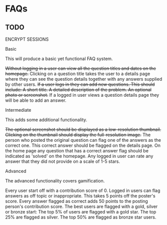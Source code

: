 # FAQs

## TODO

ENCRYPT SESSIONS

Basic

This will produce a basic yet functional FAQ system.

~~Without logging in a user can view all the question titles and dates on the homepage.~~
Clicking on a question title takes the user to a details page where they can see the question details together with any answers supplied by other users.
~~If a user logs in they can add new questions. This should include:
        A short title.
        A detailed description of the problem.
        An optional photo or screenshot.~~
If a logged in user views a question details page they will be able to add an answer.

Intermediate

This adds some additional functionality.

~~The optional screenshot should be displayed as a low-resolution thumbnail.
Clicking on the thumbnail should display the full-resolution image.~~
The person who posted the original question can flag one of the answers as the correct one.
This correct answer should be flagged on the details page.
On the home page any question that has a correct answer flag should be indicated as 'solved' on the homepage.
Any logged in user can rate any answer that they did not provide on a scale of 1-5 stars.

Advanced

The advanced functionality covers gamification.

Every user start off with a contribution score of 0.
Logged in users can flag answers as off topic or inappropriate. This takes 5 points off the poster's score.
Every answer flagged as correct adds 50 points to the posting person's contribution score.
The best users are flagged with a gold, silver or bronze start:
        The top 5% of users are flagged with a gold star.
        The top 25% are flagged as silver.
        The top 50% are flagged as bronze star users.
